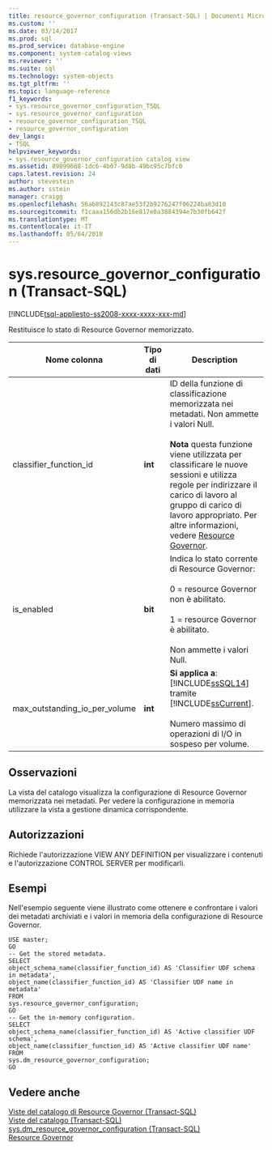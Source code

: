 ```yaml
---
title: resource_governor_configuration (Transact-SQL) | Documenti Microsoft
ms.custom: ''
ms.date: 03/14/2017
ms.prod: sql
ms.prod_service: database-engine
ms.component: system-catalog-views
ms.reviewer: ''
ms.suite: sql
ms.technology: system-objects
ms.tgt_pltfrm: ''
ms.topic: language-reference
f1_keywords:
- sys.resource_governor_configuration_TSQL
- sys.resource_governor_configuration
- resource_governor_configuration_TSQL
- resource_governor_configuration
dev_langs:
- TSQL
helpviewer_keywords:
- sys.resource_governor_configuration catalog view
ms.assetid: 89099668-1dc6-4b07-9d8b-49bc95c7bfc0
caps.latest.revision: 24
author: stevestein
ms.author: sstein
manager: craigg
ms.openlocfilehash: 56ab892143c87ae53f2b9276247f06224ba83d10
ms.sourcegitcommit: f1caaa156db2b16e817e0a3884394e7b30fb642f
ms.translationtype: MT
ms.contentlocale: it-IT
ms.lasthandoff: 05/04/2018
---
```

# <a name="sysresourcegovernorconfiguration-transact-sql"></a>sys.resource_governor_configuration (Transact-SQL)
[!INCLUDE[tsql-appliesto-ss2008-xxxx-xxxx-xxx-md](../../includes/tsql-appliesto-ss2008-xxxx-xxxx-xxx-md.md)]

  Restituisce lo stato di Resource Governor memorizzato.  
  
|Nome colonna|Tipo di dati|Description|  
|-----------------|---------------|-----------------|  
|classifier_function_id|**int**|ID della funzione di classificazione memorizzata nei metadati. Non ammette i valori Null.<br /><br /> **Nota** questa funzione viene utilizzata per classificare le nuove sessioni e utilizza regole per indirizzare il carico di lavoro al gruppo di carico di lavoro appropriato. Per altre informazioni, vedere [Resource Governor](../../relational-databases/resource-governor/resource-governor.md).|  
|is_enabled|**bit**|Indica lo stato corrente di Resource Governor:<br /><br /> 0 = resource Governor non è abilitato.<br /><br /> 1 = resource Governor è abilitato.<br /><br /> Non ammette i valori Null.|  
|max_outstanding_io_per_volume|**int**|**Si applica a**: [!INCLUDE[ssSQL14](../../includes/sssql14-md.md)] tramite [!INCLUDE[ssCurrent](../../includes/sscurrent-md.md)].<br /><br /> Numero massimo di operazioni di I/O in sospeso per volume.|  
  
## <a name="remarks"></a>Osservazioni  
 La vista del catalogo visualizza la configurazione di Resource Governor memorizzata nei metadati. Per vedere la configurazione in memoria utilizzare la vista a gestione dinamica corrispondente.  
  
## <a name="permissions"></a>Autorizzazioni  
 Richiede l'autorizzazione VIEW ANY DEFINITION per visualizzare i contenuti e l'autorizzazione CONTROL SERVER per modificarli.  
  
## <a name="examples"></a>Esempi  
 Nell'esempio seguente viene illustrato come ottenere e confrontare i valori dei metadati archiviati e i valori in memoria della configurazione di Resource Governor.  
  
```  
USE master;  
GO  
-- Get the stored metadata.  
SELECT   
object_schema_name(classifier_function_id) AS 'Classifier UDF schema in metadata',   
object_name(classifier_function_id) AS 'Classifier UDF name in metadata'  
FROM   
sys.resource_governor_configuration;  
GO  
-- Get the in-memory configuration.  
SELECT   
object_schema_name(classifier_function_id) AS 'Active classifier UDF schema',   
object_name(classifier_function_id) AS 'Active classifier UDF name'  
FROM   
sys.dm_resource_governor_configuration;  
GO  
```  
  
## <a name="see-also"></a>Vedere anche  
 [Viste del catalogo di Resource Governor &#40;Transact-SQL&#41;](../../relational-databases/system-catalog-views/resource-governor-catalog-views-transact-sql.md)   
 [Viste del catalogo &#40;Transact-SQL&#41;](../../relational-databases/system-catalog-views/catalog-views-transact-sql.md)   
 [sys.dm_resource_governor_configuration &#40;Transact-SQL&#41;](../../relational-databases/system-dynamic-management-views/sys-dm-resource-governor-configuration-transact-sql.md)   
 [Resource Governor](../../relational-databases/resource-governor/resource-governor.md)  
  
  
